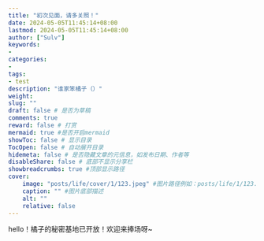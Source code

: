```yaml
---
title: "初次见面，请多关照！"
date: 2024-05-05T11:45:14+08:00
lastmod: 2024-05-05T11:45:14+08:00
author: ["Sulv"]
keywords: 
- 
categories: 
- 
tags: 
- test
description: "谁家笨橘子（）"
weight:
slug: ""
draft: false # 是否为草稿
comments: true
reward: false # 打赏
mermaid: true #是否开启mermaid
showToc: false # 显示目录
TocOpen: false # 自动展开目录
hidemeta: false # 是否隐藏文章的元信息，如发布日期、作者等
disableShare: false # 底部不显示分享栏
showbreadcrumbs: true #顶部显示路径
cover:
    image: "posts/life/cover/1/123.jpeg" #图片路径例如：posts/life/1/123.png
    caption: "" #图片底部描述
    alt: ""
    relative: false
---
```


<p>hello！橘子的秘密基地已开放！欢迎来捧场呀~</p>


